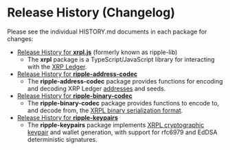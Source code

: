 # Release History (Changelog)

Please see the individual HISTORY.md documents in each package for changes:

* [Release History for **xrpl.js**](packages/xrpl/HISTORY.md) (formerly known as ripple-lib)
  * The **xrpl** package is a TypeScript/JavaScript library for interacting with the [XRP Ledger](https://xrpl.org/).
* [Release History for **ripple-address-codec**](packages/ripple-address-codec/HISTORY.md)
  * The **ripple-address-codec** package provides functions for encoding and decoding XRP Ledger [addresses](https://xrpl.org/basic-data-types.html#addresses) and seeds.
* [Release History for **ripple-binary-codec**](packages/ripple-binary-codec/HISTORY.md)
  * The **ripple-binary-codec** package provides functions to encode to, and decode from, the [XRPL binary serialization format](https://xrpl.org/serialization.html).
* [Release History for **ripple-keypairs**](packages/ripple-keypairs/HISTORY.md)
  * The **ripple-keypairs** package implements [XRPL cryptographic keypair](https://xrpl.org/cryptographic-keys.html) and wallet generation, with support for rfc6979 and EdDSA deterministic signatures.
